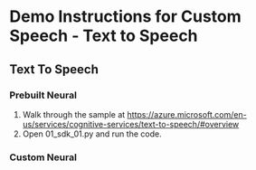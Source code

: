 # Demo Instructions for Custom Speech - Text to Speech

## Text To Speech

### Prebuilt Neural
1. Walk through the sample at https://azure.microsoft.com/en-us/services/cognitive-services/text-to-speech/#overview
2. Open 01_sdk_01.py and run the code.

### Custom Neural

